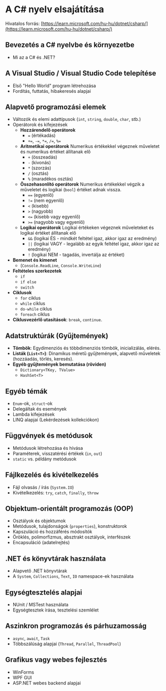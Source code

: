 # A C# nyelv elsajátítása

Hivatalos forrás: [https://learn.microsoft.com/hu-hu/dotnet/csharp/](https://learn.microsoft.com/hu-hu/dotnet/csharp/)

## Bevezetés a C# nyelvbe és környezetbe
* Mi az a C# és .NET? 

## A Visual Studio / Visual Studio Code telepítése 
* Első "Hello World" program létrehozása
* Fordítás, futtatás, hibakeresés alapjai

## Alapvető programozási elemek
* Változók és elemi adattípusok (`int`, `string`, `double`, `char`, stb.)
* Operátorok és kifejezések
    * **Hozzárendelő operátorok**
        * `=` (értékadás)
        * `+=`, `-=`, `*=`, `/=`, `%=`
    * **Aritmetikai operátorok**
        Numerikus értékekkel végeznek műveletet és numerikus értéket állítanak elő
        * `+` (összeadás)
        * `-` (kivonás)
        * `*` (szorzás)
        * `/` (osztás)
        * `%` (maradékos osztás)
    * **Összehasonlító operátorok**
        Numerikus értékekkel végzik a műveletet és logikai (`bool`) értéket adnak vissza. 
        * `==` (egyenlő) 
        * `!=` (nem egyenlő) 
        * `<` (kisebb) 
        * `>` (nagyobb) 
        * `<=` (kisebb vagy egyenlő) 
        * `>=` (nagyobb vagy egyenlő) 
    * **Logikai operátorok**
        Logikai értékeken végeznek műveleteket és logikai értéket állítanak elő
        * `&&` (logikai ÉS - mindkét feltétel igaz, akkor igaz az eredmény) 
        * `||` (logikai VAGY - legalább az egyik feltétel igaz, akkor igaz az eredmény) 
        * `!` (logikai NEM - tagadás, invertálja az értéket) 
* **Bemenet és kimenet**
    * (`Console.ReadLine`, `Console.WriteLine`)
* **Feltételes szerkezetek**
    * `if`
    * `if else`
    * `switch`
* **Ciklusok**
    * `for` ciklus
    * `while` ciklus
    * `do-while` ciklus
    * `foreach` ciklus 
* **Ciklusvezérlő utasítások**: `break`, `continue`. 

## Adatstruktúrák (Gyűjtemények)
* **Tömbök**: Egydimenziós és többdimenziós tömbök, inicializálás, elérés. 
* **Listák (`List<T>`)**: Dinamikus méretű gyűjtemények, alapvető műveletek (hozzáadás, törlés, keresés). 
* **Egyéb gyűjtemények bemutatása (röviden)**
    * `Dictionary<TKey, TValue>` 
    * `HashSet<T>` 

## Egyéb témák
* `Enum`-ok, `struct`-ok 
* Delegáltak és események
* Lambda kifejezések
* LINQ alapjai (Lekérdezések kollekciókon)

## Függvények és metódusok
* Metódusok létrehozása és hívása
* Paraméterek, visszatérési értékek (`in`, `out`)
* `static` vs. példány metódusok

## Fájlkezelés és kivételkezelés
* Fájl olvasás / írás (`System.IO`)
* Kivételkezelés: `try`, `catch`, `finally`, `throw`

## Objektum-orientált programozás (OOP)
* Osztályok és objektumok
* Metódusok, tulajdonságok (`properties`), konstruktorok
* Kapszuláció és hozzáférés módosítók
* Öröklés, polimorfizmus, absztrakt osztályok, interfészek
* Encapsuláció (adatelrejtés)

## .NET és könyvtárak használata
* Alapvető .NET könyvtárak
* A `System`, `Collections`, `Text`, `IO` namespace-ek használata

## Egységtesztelés alapjai
* NUnit / MSTest használata
* Egységtesztek írása, tesztelési szemlélet

## Aszinkron programozás és párhuzamosság
* `async`, `await`, `Task`
* Többszálúság alapjai (`Thread`, `Parallel`, `ThreadPool`)

## Grafikus vagy webes fejlesztés
* WinForms
* WPF GUI
* ASP.NET webes backend alapjai